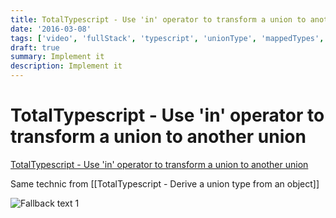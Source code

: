 ```yaml
---
title: TotalTypescript - Use 'in' operator to transform a union to another union
date: '2016-03-08'
tags: ['video', 'fullStack', 'typescript', 'unionType', 'mappedTypes', 'read', 'withResume']
draft: true
summary: Implement it
description: Implement it
---
```


# TotalTypescript - Use 'in' operator to transform a union to another union


[TotalTypescript - Use 'in' operator to transform a union to another union](https://www.totaltypescript.com/tips/use-in-operator-to-transform-a-union-to-another-union)


Same technic from [[TotalTypescript - Derive a union type from an object]]

![Fallback text 1](/static/assets/pasted-image-20221010214303.png)



